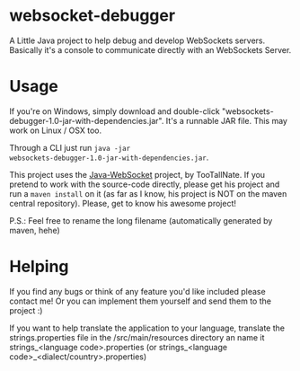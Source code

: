 websocket-debugger
==================

A Little Java project to help debug and develop WebSockets servers. Basically it's a console to communicate directly with an WebSockets Server.

# Usage
If you're on Windows, simply download and double-click "websockets-debugger-1.0-jar-with-dependencies.jar". It's a runnable JAR file. This may work on Linux / OSX too.

Through a CLI just run <code>java -jar websockets-debugger-1.0-jar-with-dependencies.jar</code>.

This project uses the <a href="https://github.com/TooTallNate/Java-WebSocket" title="Go visit his awesome project!">Java-WebSocket</a> project, by TooTallNate. If you pretend to work with the source-code directly, please get his project and run a <code>maven install</code> on it (as far as I know, his project is NOT on the maven central repository). Please, get to know his awesome project!

P.S.: Feel free to rename the long filename (automatically generated by maven, hehe)

# Helping
If you find any bugs or think of any feature you'd like included please contact me! Or you can implement them yourself and send them to the project :)

If you want to help translate the application to your language, translate the strings.properties file in the /src/main/resources directory an name it strings_&lt;language code&gt;.properties (or strings_&lt;language code&gt;_&lt;dialect/country&gt;.properties)